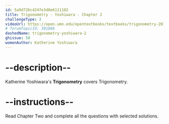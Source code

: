 ```yaml
---
id: 5a9d726c424fe3d0e6111102
title: Trigonometry - Yoshiwara - Chapter 2
challengeType: 2
videoUrl: https://open.umn.edu/opentextbooks/textbooks/trigonometry-2018
# forumTopicId: 301086
dashedName: trigonometry-yoshiwara-2
ghissue: 50
womenAuthor: Katherine Yoshiwara 
---
```


# --description--

Katherine Yoshiwara's __Trigonometry__ covers Trigonometry.

# --instructions--

Read Chapter Two and complete all the questions with selected solutions.